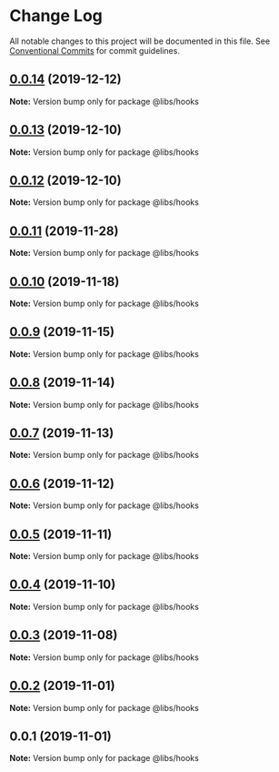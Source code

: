 # Change Log

All notable changes to this project will be documented in this file.
See [Conventional Commits](https://conventionalcommits.org) for commit guidelines.

## [0.0.14](https://git.easyops.local/anyclouds/next-libs/compare/@libs/hooks@0.0.13...@libs/hooks@0.0.14) (2019-12-12)

**Note:** Version bump only for package @libs/hooks

## [0.0.13](https://git.easyops.local/anyclouds/next-libs/compare/@libs/hooks@0.0.12...@libs/hooks@0.0.13) (2019-12-10)

**Note:** Version bump only for package @libs/hooks

## [0.0.12](https://git.easyops.local/anyclouds/next-libs/compare/@libs/hooks@0.0.11...@libs/hooks@0.0.12) (2019-12-10)

**Note:** Version bump only for package @libs/hooks

## [0.0.11](https://git.easyops.local/anyclouds/next-libs/compare/@libs/hooks@0.0.10...@libs/hooks@0.0.11) (2019-11-28)

**Note:** Version bump only for package @libs/hooks

## [0.0.10](https://git.easyops.local/anyclouds/next-libs/compare/@libs/hooks@0.0.9...@libs/hooks@0.0.10) (2019-11-18)

**Note:** Version bump only for package @libs/hooks

## [0.0.9](https://git.easyops.local/anyclouds/next-libs/compare/@libs/hooks@0.0.8...@libs/hooks@0.0.9) (2019-11-15)

**Note:** Version bump only for package @libs/hooks

## [0.0.8](https://git.easyops.local/anyclouds/next-libs/compare/@libs/hooks@0.0.7...@libs/hooks@0.0.8) (2019-11-14)

**Note:** Version bump only for package @libs/hooks

## [0.0.7](https://git.easyops.local/anyclouds/next-libs/compare/@libs/hooks@0.0.6...@libs/hooks@0.0.7) (2019-11-13)

**Note:** Version bump only for package @libs/hooks

## [0.0.6](https://git.easyops.local/anyclouds/next-libs/compare/@libs/hooks@0.0.5...@libs/hooks@0.0.6) (2019-11-12)

**Note:** Version bump only for package @libs/hooks

## [0.0.5](https://git.easyops.local/anyclouds/next-libs/compare/@libs/hooks@0.0.4...@libs/hooks@0.0.5) (2019-11-11)

**Note:** Version bump only for package @libs/hooks

## [0.0.4](https://git.easyops.local/anyclouds/next-libs/compare/@libs/hooks@0.0.3...@libs/hooks@0.0.4) (2019-11-10)

**Note:** Version bump only for package @libs/hooks

## [0.0.3](https://git.easyops.local/anyclouds/next-libs/compare/@libs/hooks@0.0.2...@libs/hooks@0.0.3) (2019-11-08)

**Note:** Version bump only for package @libs/hooks

## [0.0.2](https://git.easyops.local/anyclouds/next-libs/compare/@libs/hooks@0.0.1...@libs/hooks@0.0.2) (2019-11-01)

**Note:** Version bump only for package @libs/hooks

## 0.0.1 (2019-11-01)

**Note:** Version bump only for package @libs/hooks
